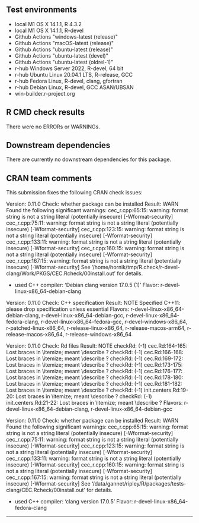 ## Test environments

* local M1 OS X 14.1.1, R 4.3.2
* local M1 OS X 14.1.1, R-devel
* Github Actions "windows-latest (release)"
* Github Actions "macOS-latest (release)"
* Github Actions "ubuntu-latest (release)"
* Github Actions "ubuntu-latest (devel)"
* Github Actions "ubuntu-latest (oldrel-1)"
* r-hub Windows Server 2022, R-devel, 64 bit
* r-hub Ubuntu Linux 20.04.1 LTS, R-release, GCC
* r-hub Fedora Linux, R-devel, clang, gfortran
* r-hub Debian Linux, R-devel, GCC ASAN/UBSAN
* win-builder.r-project.org

## R CMD check results

There were no ERRORs or WARNINGs.

## Downstream dependencies

There are currently no downstream dependencies for this package.

## CRAN team comments

This submission fixes the following CRAN check issues:

Version: 0.11.0
Check: whether package can be installed
Result: WARN 
  Found the following significant warnings:
    cec_r.cpp:65:15: warning: format string is not a string literal (potentially insecure) [-Wformat-security]
    cec_r.cpp:75:11: warning: format string is not a string literal (potentially insecure) [-Wformat-security]
    cec_r.cpp:123:15: warning: format string is not a string literal (potentially insecure) [-Wformat-security]
    cec_r.cpp:133:11: warning: format string is not a string literal (potentially insecure) [-Wformat-security]
    cec_r.cpp:160:15: warning: format string is not a string literal (potentially insecure) [-Wformat-security]
    cec_r.cpp:167:15: warning: format string is not a string literal (potentially insecure) [-Wformat-security]
  See ‘/home/hornik/tmp/R.check/r-devel-clang/Work/PKGS/CEC.Rcheck/00install.out’ for details.
  * used C++ compiler: ‘Debian clang version 17.0.5 (1)’
Flavor: r-devel-linux-x86_64-debian-clang

Version: 0.11.0
Check: C++ specification
Result: NOTE 
    Specified C++11: please drop specification unless essential
Flavors: r-devel-linux-x86_64-debian-clang, r-devel-linux-x86_64-debian-gcc, r-devel-linux-x86_64-fedora-clang, r-devel-linux-x86_64-fedora-gcc, r-devel-windows-x86_64, r-patched-linux-x86_64, r-release-linux-x86_64, r-release-macos-arm64, r-release-macos-x86_64, r-release-windows-x86_64

Version: 0.11.0
Check: Rd files
Result: NOTE 
  checkRd: (-1) cec.Rd:164-165: Lost braces in \itemize; meant \describe ?
  checkRd: (-1) cec.Rd:166-168: Lost braces in \itemize; meant \describe ?
  checkRd: (-1) cec.Rd:169-172: Lost braces in \itemize; meant \describe ?
  checkRd: (-1) cec.Rd:173-175: Lost braces in \itemize; meant \describe ?
  checkRd: (-1) cec.Rd:176-177: Lost braces in \itemize; meant \describe ?
  checkRd: (-1) cec.Rd:178-180: Lost braces in \itemize; meant \describe ?
  checkRd: (-1) cec.Rd:181-182: Lost braces in \itemize; meant \describe ?
  checkRd: (-1) init.centers.Rd:19-20: Lost braces in \itemize; meant \describe ?
  checkRd: (-1) init.centers.Rd:21-22: Lost braces in \itemize; meant \describe ?
Flavors: r-devel-linux-x86_64-debian-clang, r-devel-linux-x86_64-debian-gcc

Version: 0.11.0
Check: whether package can be installed
Result: WARN 
  Found the following significant warnings:
    cec_r.cpp:65:15: warning: format string is not a string literal (potentially insecure) [-Wformat-security]
    cec_r.cpp:75:11: warning: format string is not a string literal (potentially insecure) [-Wformat-security]
    cec_r.cpp:123:15: warning: format string is not a string literal (potentially insecure) [-Wformat-security]
    cec_r.cpp:133:11: warning: format string is not a string literal (potentially insecure) [-Wformat-security]
    cec_r.cpp:160:15: warning: format string is not a string literal (potentially insecure) [-Wformat-security]
    cec_r.cpp:167:15: warning: format string is not a string literal (potentially insecure) [-Wformat-security]
  See ‘/data/gannet/ripley/R/packages/tests-clang/CEC.Rcheck/00install.out’ for details.
  * used C++ compiler: ‘clang version 17.0.5’
Flavor: r-devel-linux-x86_64-fedora-clang

---
